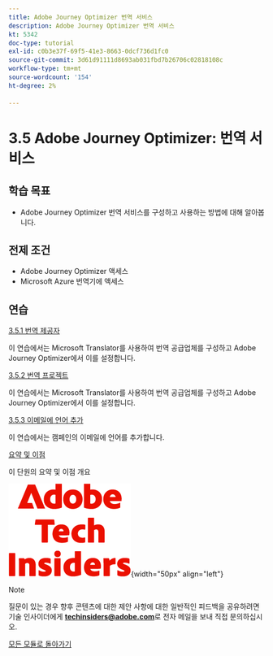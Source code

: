 ```yaml
---
title: Adobe Journey Optimizer 번역 서비스
description: Adobe Journey Optimizer 번역 서비스
kt: 5342
doc-type: tutorial
exl-id: c0b3e37f-69f5-41e3-8663-0dcf736d1fc0
source-git-commit: 3d61d91111d8693ab031fbd7b26706c02818108c
workflow-type: tm+mt
source-wordcount: '154'
ht-degree: 2%

---
```


# 3.5 Adobe Journey Optimizer: 번역 서비스

## 학습 목표

- Adobe Journey Optimizer 번역 서비스를 구성하고 사용하는 방법에 대해 알아봅니다.

## 전제 조건

- Adobe Journey Optimizer 액세스
- Microsoft Azure 번역기에 액세스

## 연습

[3.5.1 번역 제공자](./ex1.md)

이 연습에서는 Microsoft Translator를 사용하여 번역 공급업체를 구성하고 Adobe Journey Optimizer에서 이를 설정합니다.

[3.5.2 번역 프로젝트](./ex2.md)

이 연습에서는 Microsoft Translator를 사용하여 번역 공급업체를 구성하고 Adobe Journey Optimizer에서 이를 설정합니다.

[3.5.3 이메일에 언어 추가](./ex3.md)

이 연습에서는 캠페인의 이메일에 언어를 추가합니다.

[요약 및 이점](./summary.md)

이 단원의 요약 및 이점 개요

![기술 내부자](./../../../../assets/images/techinsiders.png){width="50px" align="left"}

>[!NOTE]
>
>질문이 있는 경우 향후 콘텐츠에 대한 제안 사항에 대한 일반적인 피드백을 공유하려면 기술 인사이더에게 **techinsiders@adobe.com**&#x200B;로 전자 메일을 보내 직접 문의하십시오.

[모든 모듈로 돌아가기](./../../../../overview.md)
